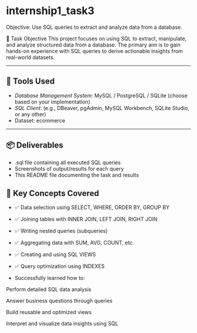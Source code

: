 # internship1_task3
 Objective: Use SQL queries to extract and analyze data from a database.


  📝 Task Objective
This project focuses on using SQL to extract, manipulate, and analyze structured data from a database. The primary aim is to gain hands-on experience with SQL queries to derive actionable insights from real-world datasets.

---

## 🔧 Tools Used
- *Database Management System*: MySQL / PostgreSQL / SQLite (choose based on your implementation)
- *SQL Client*: (e.g., DBeaver, pgAdmin, MySQL Workbench, SQLite Studio, or any other)
- Dataset: ecommerce

---

## 📦 Deliverables
- .sql file containing all executed SQL queries
- Screenshots of output/results for each query
- This README file documenting the task and results



## 🧠 Key Concepts Covered
- ✅ Data selection using SELECT, WHERE, ORDER BY, GROUP BY
- ✅ Joining tables with INNER JOIN, LEFT JOIN, RIGHT JOIN
- ✅ Writing nested queries (subqueries)
- ✅ Aggregating data with SUM, AVG, COUNT, etc.
- ✅ Creating and using SQL VIEWS
- ✅ Query optimization using INDEXES

- Successfully learned how to:

Perform detailed SQL data analysis

Answer business questions through queries

Build reusable and optimized views

Interpret and visualize data insights using SQL
